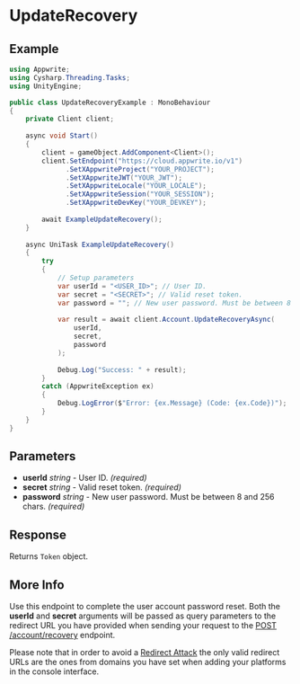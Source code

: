 # UpdateRecovery

## Example

```csharp
using Appwrite;
using Cysharp.Threading.Tasks;
using UnityEngine;

public class UpdateRecoveryExample : MonoBehaviour
{
    private Client client;
    
    async void Start()
    {
        client = gameObject.AddComponent<Client>();
        client.SetEndpoint("https://cloud.appwrite.io/v1")
              .SetXAppwriteProject("YOUR_PROJECT");
              .SetXAppwriteJWT("YOUR_JWT");
              .SetXAppwriteLocale("YOUR_LOCALE");
              .SetXAppwriteSession("YOUR_SESSION");
              .SetXAppwriteDevKey("YOUR_DEVKEY");
        
        await ExampleUpdateRecovery();
    }
    
    async UniTask ExampleUpdateRecovery()
    {
        try
        {
            // Setup parameters
            var userId = "<USER_ID>"; // User ID.
            var secret = "<SECRET>"; // Valid reset token.
            var password = ""; // New user password. Must be between 8 and 256 chars.
            
            var result = await client.Account.UpdateRecoveryAsync(
                userId,
                secret,
                password
            );
            
            Debug.Log("Success: " + result);
        }
        catch (AppwriteException ex)
        {
            Debug.LogError($"Error: {ex.Message} (Code: {ex.Code})");
        }
    }
}
```

## Parameters

- **userId** *string* - User ID. *(required)*
- **secret** *string* - Valid reset token. *(required)*
- **password** *string* - New user password. Must be between 8 and 256 chars. *(required)*

## Response

Returns `Token` object.
## More Info

Use this endpoint to complete the user account password reset. Both the **userId** and **secret** arguments will be passed as query parameters to the redirect URL you have provided when sending your request to the [POST /account/recovery](https://appwrite.io/docs/references/cloud/client-web/account#createRecovery) endpoint.

Please note that in order to avoid a [Redirect Attack](https://github.com/OWASP/CheatSheetSeries/blob/master/cheatsheets/Unvalidated_Redirects_and_Forwards_Cheat_Sheet.md) the only valid redirect URLs are the ones from domains you have set when adding your platforms in the console interface.
